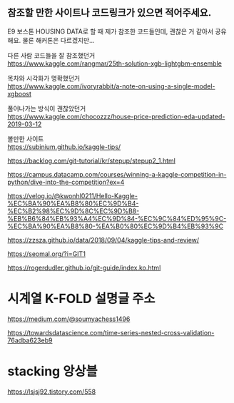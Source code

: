 ## 참조할 만한 사이트나 코드링크가 있으면 적어주세요.

E9 보스톤 HOUSING DATA로 할 때 제가 참조한 코드들인데, 괜찮은 거 같아서 공유해요. 물론 해커톤은 다르겠지만...  

다른 사람 코드들을 잘 참조했던거   
https://www.kaggle.com/rangmar/25th-solution-xgb-lightgbm-ensemble  

목차와 시각화가 명확했던거  
https://www.kaggle.com/ivoryrabbit/a-note-on-using-a-single-model-xgboost  

풀어나가는 방식이 괜찮았던거  
https://www.kaggle.com/chocozzz/house-price-prediction-eda-updated-2019-03-12  


볼만한 사이트   
https://subinium.github.io/kaggle-tips/  

https://backlog.com/git-tutorial/kr/stepup/stepup2_1.html  

https://campus.datacamp.com/courses/winning-a-kaggle-competition-in-python/dive-into-the-competition?ex=4  


https://velog.io/@kwonhl0211/Hello-Kaggle-%EC%BA%90%EA%B8%80%EC%9D%B4-%EC%B2%98%EC%9D%8C%EC%9D%B8-%EB%B6%84%EB%93%A4%EC%9D%84-%EC%9C%84%ED%95%9C-%EC%BA%90%EA%B8%80-%EA%B0%80%EC%9D%B4%EB%93%9C  


https://zzsza.github.io/data/2018/09/04/kaggle-tips-and-review/  

https://seomal.org/?i=GIT1  

https://rogerdudler.github.io/git-guide/index.ko.html  



# 시계열 K-FOLD 설명글 주소

https://medium.com/@soumyachess1496

https://towardsdatascience.com/time-series-nested-cross-validation-76adba623eb9


# stacking 앙상블

https://lsjsj92.tistory.com/558
